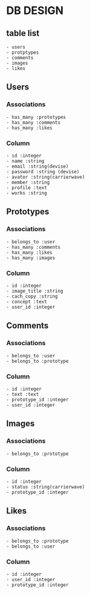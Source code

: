 # DB DESIGN

## table list
```
- users
- protptypes
- comments
- images
- likes
```

## Users

### Associations
```
- has_many :prototypes
- has_many :comments
- has_many :likes
```

### Column
```
- id :integer
- name :string
- email :string(devise)
- password :string (devise)
- avator :string(carrierwave)
- member :string
- profile :text
- works :string
```

## Prototypes

### Associations
```
- belongs_to :user
- has_many :comments
- has_many :likes
- has_many :images
```

### Column
```
- id :integer
- image_title :string
- cach_copy :string
- concept :text
- user_id :integer
```

## Comments

### Associations
```
- belongs_to :user
- belongs_to :prototype
```

### Column
```
- id :integer
- text :text
- prototype_id :integer
- user_id :integer
```

## Images

### Associations
```
- belongs_to :prototype
```

### Column
```
- id :integer
- status :string(carrierwave)
- prototype_id :integer
```

## Likes

### Associations
```
- belongs_to :prototype
- belongs_to :user
```

### Column
```
- id :integer
- user_id :integer
- prototype_id :integer
```
